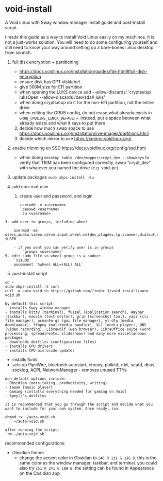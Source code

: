 # void-install
A Void Linux with Sway window manager install guide and post-install script.


I made this guide as a way to install Void Linux easily on my machines. It is not a just-works solution. You will need to do some configuring yourself and still need to know your way around setting up a bare-bones Linux desktop from scratch.



1. full disk encryption + partitioning 
    - https://docs.voidlinux.org/installation/guides/fde.html#full-disk-encryption
    - ensure disk has GPT disklabel
    - give 300M size for EFI partition
    - when opening the LUKS device add --allow-discards: 'cryptsetup luksOpen --allow-discards /dev/sdaX luks'
    - when doing cryptsetup do it for the non-EFI partition, not the entire drive
    - when editing the GRUB config, do not erase what already exists in `GRUB_CMDLINE_LINUX_DEFAULT=`. instead, put a space between what already exists and what it says to put there
    2. decide how much swap space to use
        https://docs.voidlinux.org/installation/live-images/partitions.html
    3. decide which mirror to use
        https://xmirror.voidlinux.org/

2. enable trimming on SSD
    https://docs.voidlinux.org/config/ssd.html
    - when doing `dmsetup table /dev/mapper/crypt_dev --showkeys` to verify that TRIM has been configured correctly, swap "crypt_dev" with whatever you named the drive (e.g. void-pc)

3. update packages
`sudo xbps-install -Su`

4. add non-root user
    1. create user and password, and login
```
       useradd -m <username>
        passwd <username>
        su <username>
```
    3. add user to groups, including wheel
```
    usermod -aG users,audio,video,cdrom,input,wheel,netdev,plugdev,lp,scanner,dialout,storage $USER
```
		- if you want you can verify user is in groups
	        `groups <username>`
    5. edit sudo file so wheel group is a sudoer
        `visudo`
        uncomment `%wheel ALL=(ALL) ALL`


5. post-install script
```
cd ~
sudo xbps-install -S curl
curl -o auto-void.sh https://github.com/finder-1/void-install/auto-void.sh
```
	by default this script:
	- installs Sway window manager
	- installs kitty (terminal), fuzzel (application search), Waybar (taskbar), neovim (text editor), grim (screenshot tool), yazi (cli file manager), pcmanfm-qt (gui file manager), yt-dlp (media downloader), ffmpeg (multimedia handler), VLC (media player), OBS (video recording), Librewolf (web browser), LibreOffice suite (word processing, spreadsheats, slideshows) and many more miscellaneous packages 
	- downloads dotfiles (configuration files)
	- installs GPU drivers
	- installs CPU microcode updates
   - installs fonts
   - sets up PipeWire, bluetooth autostart, chrony, polkitd, rtkit, seatd, dbus, socklog, ACPI, NetworkManager
	- removes unused TTYs
   
	non-default options include:
	- Obsidian (note-taking, productivity, writing)
	- Tauon (music player)
	- Gaming (installs everything needed for gaming on Void)
	- Speyll's dotfiles

	it is recommended that you go through the script and decide what you want to include for your own system. Once ready, run: 
```
chmod +x ~/auto-void.sh
	~/auto-void.sh
```
	after running the script:
 	`rm ~/auto-void.sh`


recommended configurations:
- Obsidian theme
	- change the accent color in Obsidian to `146 R 131 G 116 B`. this is the same color as the window manager, taskbar, and terminal. you could also try `251 R 241 G 199 B`. the setting can be found in Appearance on the Obsidian app

